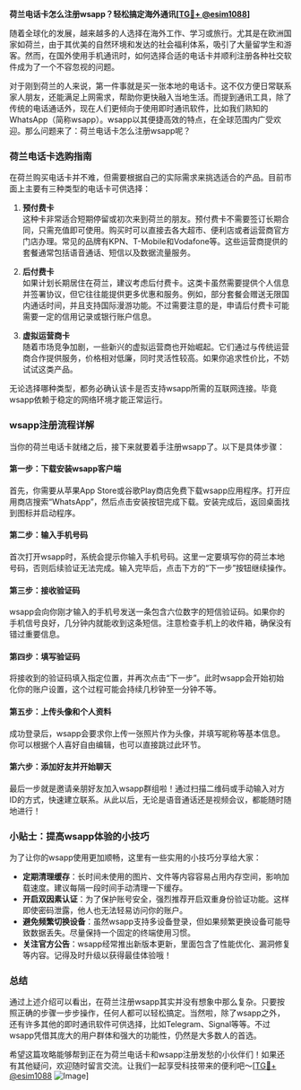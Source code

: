 **荷兰电话卡怎么注册wsapp？轻松搞定海外通讯[[TG💪+ @esim1088](https://t.me/s/esim1088)]**

随着全球化的发展，越来越多的人选择在海外工作、学习或旅行。尤其是在欧洲国家如荷兰，由于其优美的自然环境和发达的社会福利体系，吸引了大量留学生和游客。然而，在国外使用手机通讯时，如何选择合适的电话卡并顺利注册各种社交软件成为了一个不容忽视的问题。

对于刚到荷兰的人来说，第一件事就是买一张本地的电话卡。这不仅方便日常联系家人朋友，还能满足上网需求，帮助你更快融入当地生活。而提到通讯工具，除了传统的电话通话外，现在人们更倾向于使用即时通讯软件，比如我们熟知的WhatsApp（简称wsapp）。wsapp以其便捷高效的特点，在全球范围内广受欢迎。那么问题来了：荷兰电话卡怎么注册wsapp呢？

### 荷兰电话卡选购指南

在荷兰购买电话卡并不难，但需要根据自己的实际需求来挑选适合的产品。目前市面上主要有三种类型的电话卡可供选择：

1. **预付费卡**  
   这种卡非常适合短期停留或初次来到荷兰的朋友。预付费卡不需要签订长期合同，只需充值即可使用。购买时可以直接去各大超市、便利店或者运营商官方门店办理。常见的品牌有KPN、T-Mobile和Vodafone等。这些运营商提供的套餐通常包括语音通话、短信以及数据流量服务。

2. **后付费卡**  
   如果计划长期居住在荷兰，建议考虑后付费卡。这类卡虽然需要提供个人信息并签署协议，但它往往能提供更多优惠和服务。例如，部分套餐会赠送无限国内通话时间，并且支持国际漫游功能。不过需要注意的是，申请后付费卡可能需要一定的信用记录或银行账户信息。

3. **虚拟运营商卡**  
   随着市场竞争加剧，一些新兴的虚拟运营商也开始崛起。它们通过与传统运营商合作提供服务，价格相对低廉，同时灵活性较高。如果你追求性价比，不妨试试这类产品。

无论选择哪种类型，都务必确认该卡是否支持wsapp所需的互联网连接。毕竟wsapp依赖于稳定的网络环境才能正常运行。

### wsapp注册流程详解

当你的荷兰电话卡就绪之后，接下来就要着手注册wsapp了。以下是具体步骤：

#### 第一步：下载安装wsapp客户端
首先，你需要从苹果App Store或谷歌Play商店免费下载wsapp应用程序。打开应用商店搜索“WhatsApp”，然后点击安装按钮完成下载。安装完成后，返回桌面找到图标并启动程序。

#### 第二步：输入手机号码
首次打开wsapp时，系统会提示你输入手机号码。这里一定要填写你的荷兰本地号码，否则后续验证无法完成。输入完毕后，点击下方的“下一步”按钮继续操作。

#### 第三步：接收验证码
wsapp会向你刚才输入的手机号发送一条包含六位数字的短信验证码。如果你的手机信号良好，几分钟内就能收到这条短信。注意检查手机上的收件箱，确保没有错过重要信息。

#### 第四步：填写验证码
将接收到的验证码填入指定位置，并再次点击“下一步”。此时wsapp会开始初始化你的账户设置，这个过程可能会持续几秒钟至一分钟不等。

#### 第五步：上传头像和个人资料
成功登录后，wsapp会要求你上传一张照片作为头像，并填写昵称等基本信息。你可以根据个人喜好自由编辑，也可以直接跳过此环节。

#### 第六步：添加好友并开始聊天
最后一步就是邀请亲朋好友加入wsapp群组啦！通过扫描二维码或手动输入对方ID的方式，快速建立联系。从此以后，无论是语音通话还是视频会议，都能随时随地进行！

### 小贴士：提高wsapp体验的小技巧

为了让你的wsapp使用更加顺畅，这里有一些实用的小技巧分享给大家：

- **定期清理缓存**：长时间未使用的图片、文件等内容容易占用内存空间，影响加载速度。建议每隔一段时间手动清理一下缓存。
- **开启双因素认证**：为了保护账号安全，强烈推荐开启双重身份验证功能。这样即使密码泄露，他人也无法轻易访问你的账户。
- **避免频繁切换设备**：虽然wsapp支持多设备登录，但如果频繁更换设备可能导致数据丢失。尽量保持一个固定的终端使用习惯。
- **关注官方公告**：wsapp经常推出新版本更新，里面包含了性能优化、漏洞修复等内容。记得及时升级以获得最佳体验哦！

### 总结

通过上述介绍可以看出，在荷兰注册wsapp其实并没有想象中那么复杂。只要按照正确的步骤一步步操作，任何人都可以轻松搞定。当然啦，除了wsapp之外，还有许多其他的即时通讯软件可供选择，比如Telegram、Signal等等。不过wsapp凭借其庞大的用户群体和强大的功能性，仍然是大多数人的首选。

希望这篇攻略能够帮到正在为荷兰电话卡和wsapp注册发愁的小伙伴们！如果还有其他疑问，欢迎随时留言交流。让我们一起享受科技带来的便利吧～[[TG💪+ @esim1088](https://t.me/s/esim1088) ![Image](https://i.postimg.cc/4NQfJmqS/Snipaste-2025-05-13-00-14-12.png)]